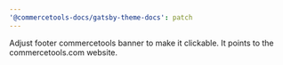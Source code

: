 ```yaml
---
'@commercetools-docs/gatsby-theme-docs': patch
---
```


Adjust footer commercetools banner to make it clickable. It points to the commercetools.com website.
